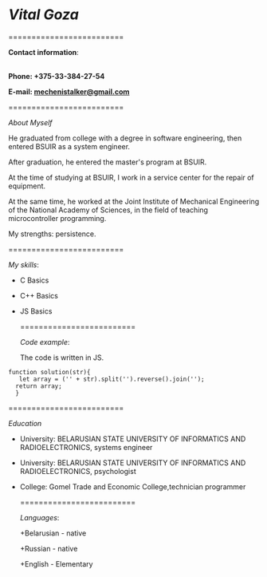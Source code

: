 # ***Vital Goza***
=========================<p>
**Contact information**:<p>                                     
**Phone: +375-33-384-27-54**<p>
**E-mail: mechenistalker@gmail.com**<p>
=========================<p>
*About Myself*<p>
He graduated from college with a degree in software engineering, then entered BSUIR as a system engineer.<p> 
After graduation, he entered the master's program at BSUIR.<p> 
At the time of studying at BSUIR, I work in a service center for the repair of equipment.<p> 
At the same time, he worked at the Joint Institute of Mechanical Engineering of the National Academy of Sciences, in the field of teaching microcontroller programming.<p> 
My strengths: persistence.<p>
=========================<p>
*My skills*:<p>
 - C Basics<p>
 - C++ Basics<p>
 - JS Basics<p>
=========================<p>
*Code example*:<p>
The code is written in JS.
```
function solution(str){
   let array = ('' + str).split('').reverse().join('');
  return array;
  }
```
=========================<p>
*Education*<p>
 - University: BELARUSIAN STATE UNIVERSITY OF INFORMATICS AND RADIOELECTRONICS, systems engineer<p>
 - University: BELARUSIAN STATE UNIVERSITY OF INFORMATICS AND RADIOELECTRONICS, psychologist<p>
 - College: Gomel Trade and Economic College,technician programmer<p>
 =========================<p>
*Languages*:<p>
  +Belarusian - native<p>
  +Russian - native<p>
  +English - Elementary<p>
  
